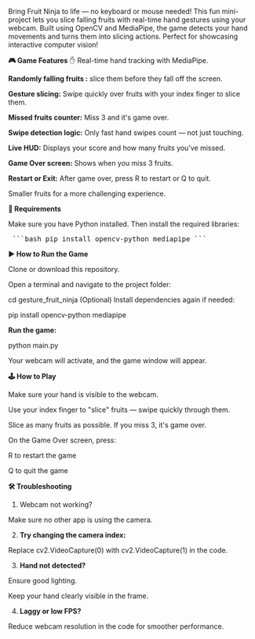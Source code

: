 Bring Fruit Ninja to life — no keyboard or mouse needed! This fun mini-project lets you slice falling fruits with real-time hand gestures using your webcam. Built using OpenCV and MediaPipe, the game detects your hand movements and turns them into slicing actions. Perfect for showcasing interactive computer vision!

**🎮 Game Features**
✋ Real-time hand tracking with MediaPipe.

**Randomly falling fruits :** slice them before they fall off the screen.

**Gesture slicing:** Swipe quickly over fruits with your index finger to slice them.

**Missed fruits counter:** Miss 3 and it's game over.

**Swipe detection logic:** Only fast hand swipes count — not just touching.

**Live HUD:** Displays your score and how many fruits you’ve missed.

**Game Over screen:** Shows when you miss 3 fruits.

**Restart or Exit:** After game over, press R to restart or Q to quit.

Smaller fruits for a more challenging experience.

**🧰 Requirements**

Make sure you have Python installed. Then install the required libraries:

<pre> ```bash pip install opencv-python mediapipe ``` </pre>

**▶ How to Run the Game**

Clone or download this repository.

Open a terminal and navigate to the project folder:

cd gesture_fruit_ninja
(Optional) Install dependencies again if needed:

pip install opencv-python mediapipe

**Run the game:**

python main.py

Your webcam will activate, and the game window will appear.

**🕹 How to Play**

Make sure your hand is visible to the webcam.

Use your index finger to "slice" fruits — swipe quickly through them.

Slice as many fruits as possible. If you miss 3, it's game over.

On the Game Over screen, press:

R to restart the game

Q to quit the game

**🛠 Troubleshooting**

1. Webcam not working?

Make sure no other app is using the camera.

2. **Try changing the camera index:**

Replace cv2.VideoCapture(0) with cv2.VideoCapture(1) in the code.

3. **Hand not detected?**

Ensure good lighting.

Keep your hand clearly visible in the frame.

4. **Laggy or low FPS?**

Reduce webcam resolution in the code for smoother performance.
